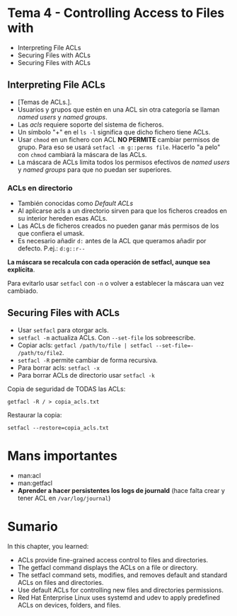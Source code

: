 # Tema 4 - Controlling Access to Files with

- Interpreting File ACLs
- Securing Files with ACLs
- Securing Files with ACLs

## Interpreting File ACLs

- [Temas de ACLs.].
- Usuarios y grupos que estén en una ACL sin otra categoría se llaman _named users_ y _named groups_.
- Las _acls_ requiere soporte del sistema de ficheros.
- Un símbolo "+" en el `ls -l` significa que dicho fichero tiene ACLs.
- Usar `chmod` en un fichero con ACL **NO PERMITE** cambiar permisos de grupo. Para eso se usará `setfacl -m g::perms file`. Hacerlo "a pelo" con `chmod` cambiará la máscara de las ACLs.
- La máscara de ACLs limita todos los permisos efectivos de _named users_ y _named groups_ para que no puedan ser superiores.

### ACLs en directorio

- También conocidas como _Default ACLs_
- Al aplicarse acls a un directorio sirven para que los ficheros creados en su interior hereden esas ACLs.
- Las ACLs de ficheros creados no pueden ganar más permisos de los que confiera el umask.
- Es necesario añadir `d:` antes de la ACL que queramos añadir por defecto. P.ej.: `d:g::r--`

**La máscara se recalcula con cada operación de setfacl, aunque sea explícita**.

Para evitarlo usar `setfacl` con `-n` o volver a establecer la máscara uan vez cambiado.

## Securing Files with ACLs

- Usar `setfacl` para otorgar acls.
- `setfacl -m` actualiza ACLs. Con `--set-file` los sobreescribe.
- Copiar acls: `getfacl /path/to/file | setfacl --set-file=- /path/to/file2`.
- `setfacl -R` permite cambiar de forma recursiva.
- Para borrar acls: `setfacl -x`
- Para borrar ACLs de directorio usar `setfacl -k`

Copia de seguridad de TODAS las ACLs:

`getfacl -R / > copia_acls.txt`

Restaurar la copia:

`setfacl --restore=copia_acls.txt`

# Mans importantes

- man:acl
- man:getfacl
- **Aprender a hacer persistentes los logs de journald** (hace falta crear y tener ACL en `/var/log/journal`)

# Sumario

In this chapter, you learned:

- ACLs provide fine-grained access control to files and directories.
- The getfacl command displays the ACLs on a file or directory.
- The setfacl command sets, modifies, and removes default and standard ACLs on files and directories.
- Use default ACLs for controlling new files and directories permissions.
- Red Hat Enterprise Linux uses systemd and udev to apply predefined ACLs on devices, folders, and files.

